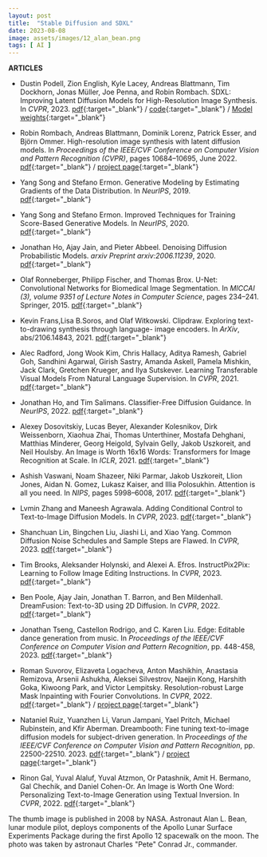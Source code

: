 ```yaml
---
layout: post
title:  "Stable Diffusion and SDXL"
date: 2023-08-08
image: assets/images/12_alan_bean.png
tags: [ AI ]
---
```




**ARTICLES**   

- Dustin Podell, Zion English, Kyle Lacey, Andreas Blattmann, Tim Dockhorn, Jonas Müller, Joe Penna, and Robin Rombach. SDXL: Improving Latent Diffusion Models for High-Resolution Image Synthesis. In <em>CVPR</em>, 2023. [pdf](https://arxiv.org/pdf/2307.01952.pdf){:target="_blank"} / [code](https://github.com/Stability-AI/generative-models){:target="_blank"} / [Model weights](https://huggingface.co/stabilityai/){:target="_blank"}
- Robin Rombach, Andreas Blattmann, Dominik Lorenz, Patrick Esser, and Björn Ommer. High-resolution
image synthesis with latent diffusion models. In <em>Proceedings of the IEEE/CVF Conference on Computer Vision and Pattern Recognition (CVPR)</em>, pages 10684–10695, June 2022. [pdf](https://arxiv.org/pdf/2112.10752.pdf){:target="_blank"} / [project page](https://ommer-lab.com/research/latent-diffusion-models/){:target="_blank"}   
- Yang Song and Stefano Ermon. Generative Modeling by Estimating Gradients of the Data Distribution.  In <em>NeurIPS</em>, 2019. [pdf](https://arxiv.org/pdf/1907.05600.pdf){:target="_blank"}
- Yang Song and Stefano Ermon. Improved Techniques for Training Score-Based Generative Models. In <em>NeurIPS</em>, 2020. [pdf](https://arxiv.org/pdf/2006.09011.pdf){:target="_blank"}
- Jonathan Ho, Ajay Jain, and Pieter Abbeel. Denoising Diffusion Probabilistic Models. <em>arxiv Preprint arxiv:2006.11239</em>, 2020. [pdf](https://arxiv.org/pdf/2006.11239.pdf){:target="_blank"}
- Olaf Ronneberger, Philipp Fischer, and Thomas Brox. U-Net: Convolutional Networks for Biomedical
Image Segmentation. In <em>MICCAI (3), volume 9351 of Lecture Notes in Computer Science</em>, pages 234–241. Springer, 2015. [pdf](https://arxiv.org/pdf/1505.04597.pdf){:target="_blank"}
- Kevin Frans,Lisa B.Soros, and Olaf Witkowski. Clipdraw. Exploring text-to-drawing synthesis through language- image encoders. In <em>ArXiv</em>, abs/2106.14843, 2021. [pdf](https://arxiv.org/pdf/2106.14843.pdf){:target="_blank"}
- Alec Radford, Jong Wook Kim, Chris Hallacy, Aditya Ramesh, Gabriel Goh, Sandhini Agarwal, Girish Sastry, Amanda Askell, Pamela Mishkin, Jack Clark, Gretchen Krueger, and Ilya Sutskever. Learning Transferable Visual Models From Natural Language Supervision. In <em>CVPR</em>, 2021. [pdf](https://arxiv.org/pdf/2103.00020.pdf){:target="_blank"}
- Jonathan Ho, and Tim Salimans. Classifier-Free Diffusion Guidance. In <em>NeurIPS</em>, 2022. [pdf](https://arxiv.org/pdf/2207.12598.pdf){:target="_blank"}
- Alexey Dosovitskiy, Lucas Beyer, Alexander Kolesnikov, Dirk Weissenborn, Xiaohua Zhai, Thomas Unterthiner, Mostafa Dehghani, Matthias Minderer, Georg Heigold, Sylvain Gelly, Jakob Uszkoreit, and Neil Houlsby. An Image is Worth 16x16 Words: Transformers for Image Recognition at Scale. In <em>ICLR</em>, 2021. [pdf](https://arxiv.org/pdf/2010.11929.pdf){:target="_blank"}
- Ashish Vaswani, Noam Shazeer, Niki Parmar, Jakob Uszkoreit, Llion Jones, Aidan N. Gomez, Lukasz Kaiser, and Illia Polosukhin. Attention is all you need. In <em>NIPS</em>, pages 5998–6008, 2017. [pdf](https://arxiv.org/pdf/1706.03762.pdf){:target="_blank"}

- Lvmin Zhang and Maneesh Agrawala. Adding Conditional Control to Text-to-Image Diffusion Models. In <em>CVPR</em>, 2023. [pdf](https://arxiv.org/pdf/2302.05543.pdf){:target="_blank"}
- Shanchuan Lin, Bingchen Liu, Jiashi Li, and Xiao Yang. Common Diffusion Noise Schedules and Sample Steps are Flawed. In <em>CVPR</em>, 2023. [pdf](https://arxiv.org/pdf/2305.08891.pdf){:target="_blank"}
- Tim Brooks, Aleksander Holynski, and Alexei A. Efros. InstructPix2Pix: Learning to Follow Image Editing Instructions. In <em>CVPR</em>, 2023. [pdf](https://arxiv.org/pdf/2211.09800.pdf){:target="_blank"}
- Ben Poole, Ajay Jain, Jonathan T. Barron, and Ben Mildenhall. DreamFusion: Text-to-3D using 2D Diffusion. In <em>CVPR</em>, 2022. [pdf](https://arxiv.org/pdf/2209.14988.pdf){:target="_blank"}
- Jonathan Tseng, Castellon Rodrigo, and C. Karen Liu. Edge: Editable dance generation from music. In <em>Proceedings of the IEEE/CVF Conference on Computer Vision and Pattern Recognition</em>, pp. 448-458, 2023. [pdf](https://arxiv.org/pdf/2211.10658.pdf){:target="_blank"}
- Roman Suvorov, Elizaveta Logacheva, Anton Mashikhin, Anastasia Remizova, Arsenii Ashukha, Aleksei Silvestrov, Naejin Kong, Harshith Goka, Kiwoong Park, and Victor Lempitsky. Resolution-robust Large Mask Inpainting with Fourier Convolutions. In <em>CVPR</em>, 2022. [pdf](https://arxiv.org/pdf/2109.07161.pdf){:target="_blank"} / [project page](https://advimman.github.io/lama-project/){:target="_blank"}
- Nataniel Ruiz, Yuanzhen Li, Varun Jampani, Yael Pritch, Michael Rubinstein, and Kfir Aberman. Dreambooth: Fine tuning text-to-image diffusion models for subject-driven generation. In <em>Proceedings of the IEEE/CVF Conference on Computer Vision and Pattern Recognition</em>, pp. 22500-22510. 2023. [pdf](https://arxiv.org/pdf/2208.12242.pdf){:target="_blank"} / [project page](https://dreambooth.github.io/){:target="_blank"}
- Rinon Gal, Yuval Alaluf, Yuval Atzmon, Or Patashnik, Amit H. Bermano, Gal Chechik, and Daniel Cohen-Or. An Image is Worth One Word: Personalizing Text-to-Image Generation using Textual Inversion. In <em>CVPR</em>, 2022. [pdf](https://arxiv.org/pdf/2208.01618.pdf){:target="_blank"}


The thumb image is published in 2008 by NASA. Astronaut Alan L. Bean, lunar module pilot, deploys components of the Apollo Lunar Surface Experiments Package during the first Apollo 12 spacewalk on the moon. The photo was taken by astronaut Charles "Pete" Conrad Jr., commander. 




